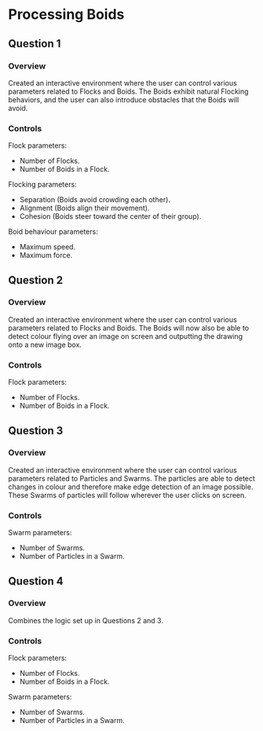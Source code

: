 # Processing Boids

## Question 1

### Overview

Created an interactive environment where the user can control various parameters related to Flocks and Boids. The Boids exhibit natural Flocking behaviors, and the user can also introduce obstacles that the Boids will avoid.

### Controls

Flock parameters:

- Number of Flocks.
- Number of Boids in a Flock.

Flocking parameters:

- Separation (Boids avoid crowding each other).
- Alignment (Boids align their movement).
- Cohesion (Boids steer toward the center of their group).

Boid behaviour parameters:

-  Maximum speed.
-  Maximum force.

## Question 2

### Overview

Created an interactive environment where the user can control various parameters related to Flocks and Boids. The Boids will now also be able to detect colour flying over an image on screen and outputting the drawing onto a new image box. 

### Controls

Flock parameters:

- Number of Flocks.
- Number of Boids in a Flock.

## Question 3

### Overview

Created an interactive environment where the user can control various parameters related to Particles and Swarms. The particles are able to detect changes in colour and therefore make edge detection of an image possible. These Swarms of particles will follow wherever 
the user clicks on screen. 

### Controls

Swarm parameters:

- Number of Swarms.
- Number of Particles in a Swarm.

## Question 4

### Overview

Combines the logic set up in Questions 2 and 3.

### Controls

Flock parameters:

- Number of Flocks.
- Number of Boids in a Flock.

Swarm parameters:

- Number of Swarms.
- Number of Particles in a Swarm.
